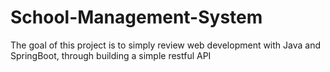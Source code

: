 # School-Management-System
The goal of this project is to simply review web development with Java and SpringBoot, through building a simple restful API
